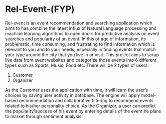 # Rel-Event-(FYP)
Rel-event is an event recommendation and searching application which aims to has combine the latest influx of Natural Language processing and machine learning algorithms
to open doors for predictive analysis on event searches and popularity of an event.
In this of age of information, its problematic, time consuming, and frustrating to find information which is relevant to you and to your needs, 
especially in finding events that match your type around the city that you live in or visit.
This project aims to scrap live data from event websites and categorize those events into 6 different types such as 
Sports, Music, Food etc. There will be 2 types of users:
1. Customer
2. Organizer

As the Customer uses the application with time, it will learn the user’s choices by saving user activity in database.
The engine will apply model-based recommendation and collaborative filtering to recommend events related to his/her personality choice.
As the Organizer, a user can predict the popularity/success of his event by entering details of the event he plans to market 
through sentiment analysis.
